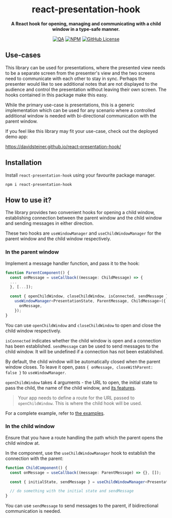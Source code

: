 <div align="center">

# react-presentation-hook

**A React hook for opening, managing and communicating with a child window in a type-safe manner.**

[![QA](https://img.shields.io/github/actions/workflow/status/davidsteiner/react-presentation-hook/ci.yml)](https://github.com/davidsteiner/react-presentation-hook/actions)
[![NPM](https://img.shields.io/npm/v/react-presentation-hook)](https://www.npmjs.com/package/react-presentation-hook)
[![GitHub License](https://img.shields.io/github/license/davidsteiner/react-presentation-hook)](LICENSE)

</div>

## Use-cases

This library can be used for presentations, where the presented view needs to be a separate screen from the presenter's view and the two screens need to communicate with each other to stay in sync. Perhaps the presenter would like to see additional notes that are not displayed to the audience and control the presentation without leaving their own screen. The hooks contained in this package make this easy.

While the primary use-case is presentations, this is a generic implementation which can be used for any scenario where a controlled additional window is needed with bi-directional communication with the parent window.

If you feel like this library may fit your use-case, check out the deployed demo app:

https://davidsteiner.github.io/react-presentation-hook/

## Installation

Install `react-presentation-hook` using your favourite package manager.

```shell
npm i react-presentation-hook
```

## How to use it?

The library provides two convenient hooks for opening a child window, establishing
connection between the parent window and the child window and sending messages
in either direction.

These two hooks are `useWindowManager` and `useChildWindowManager` for the parent
window and the child window respectively.

### In the parent window

Implement a message handler function, and pass it to the hook:

```typescript
function ParentComponent() {
  const onMessage = useCallback((message: ChildMessage) => {
  ...
  }, [...]);

  const { openChildWindow, closeChildWindow, isConnected, sendMessage } =
    useWindowManager<PresentationState, ParentMessage, ChildMessage>({
      onMessage,
    });
}
```

You can use `openChildWindow` and `closeChildWindow` to open and close the child window
respectively.

`isConnected` indicates whether the child window is open and a connection
has been established. `sendMessage` can be used to send messages
to the child window. It will be undefined if a connection has not been
established.

By default, the child window will be automatically closed when the
parent window closes. To leave it open, pass `{ onMessage, closeWithParent: false }`
to `useWindowManager`.

`openChildWindow` takes 4 arguments - the URL to open, the initial state to pass the child,
the name of the child window, and
[its features](https://developer.mozilla.org/en-US/docs/Web/API/Window/open#windowfeatures).

> Your app needs to define a route for the URL passed to `openChildWindow`.
> This is where the child hook will be used.

For a complete example, refer to
[the examples](https://github.com/davidsteiner/react-presentation-hook/blob/main/examples/vite-tanstack-app/src/routes/index.tsx).

### In the child window

Ensure that you have a route handling the path which the parent opens
the child window at.

In the component, use the `useChildWindowManager` hook to
establish the connection with the parent:

```typescript
function ChildComponent() {
  const onMessage = useCallback((message: ParentMessage) => {}, []);

  const { initialState, sendMessage } = useChildWindowManager<PresentationState, ParentMessage, ChildMessage>({ onMessage });

  // do something with the initial state and sendMessage
}
```

You can use `sendMessage` to send messages to the parent,
if bidirectional communication is needed.
